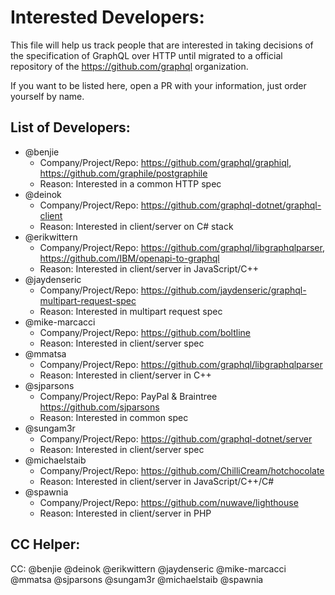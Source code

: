 # Interested Developers:
This file will help us track people that are interested in taking decisions of the specification of GraphQL over HTTP until migrated to a official repository of the https://github.com/graphql organization.

If you want to be listed here, open a PR with your information, just order yourself by name.

## List of Developers:
* @benjie
  * Company/Project/Repo: https://github.com/graphql/graphiql, https://github.com/graphile/postgraphile
  * Reason: Interested in a common HTTP spec
* @deinok
  * Company/Project/Repo: https://github.com/graphql-dotnet/graphql-client
  * Reason: Interested in client/server on C# stack
* @erikwittern
  * Company/Project/Repo: https://github.com/graphql/libgraphqlparser, https://github.com/IBM/openapi-to-graphql
  * Reason: Interested in client/server in JavaScript/C++
* @jaydenseric
  * Company/Project/Repo: https://github.com/jaydenseric/graphql-multipart-request-spec
  * Reason: Interested in multipart request spec
* @mike-marcacci
  * Company/Project/Repo: https://github.com/boltline
  * Reason: Interested in client/server spec
* @mmatsa
  * Company/Project/Repo: https://github.com/graphql/libgraphqlparser
  * Reason: Interested in client/server in C++
* @sjparsons
  * Company/Project/Repo: PayPal & Braintree https://github.com/sjparsons
  * Reason: Interested in common spec
* @sungam3r
  * Company/Project/Repo: https://github.com/graphql-dotnet/server
  * Reason: Interested in client/server spec
* @michaelstaib
  * Company/Project/Repo: https://github.com/ChilliCream/hotchocolate
  * Reason: Interested in client/server in JavaScript/C++/C#
* @spawnia
  * Company/Project/Repo: https://github.com/nuwave/lighthouse
  * Reason: Interested in client/server in PHP

## CC Helper:
CC: @benjie @deinok @erikwittern @jaydenseric @mike-marcacci @mmatsa @sjparsons @sungam3r @michaelstaib @spawnia
